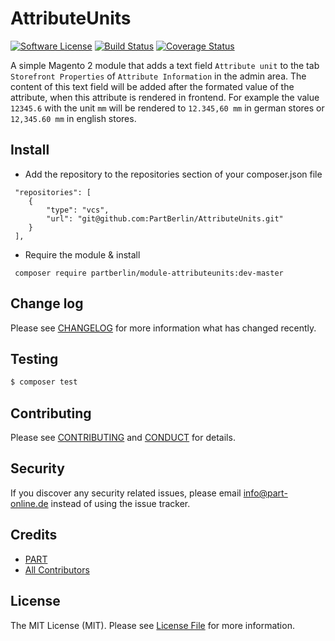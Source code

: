 # AttributeUnits

[![Software License][ico-license]](LICENSE.md)
[![Build Status][ico-travis]][link-travis]
[![Coverage Status][ico-coverall]][link-coveralls]

A simple Magento 2 module that adds a text field `Attribute unit` to the tab `Storefront Properties` of
`Attribute Information` in the admin area. The content of this text field will be added after the formated value of the
attribute, when this attribute is rendered in frontend.
For example the value `12345.6` with the unit `mm` will be rendered to `12.345,60 mm` in german stores or `12,345.60 mm`
in english stores.

## Install

* Add the repository to the repositories section of your composer.json file
```
 "repositories": [
    {
        "type": "vcs",
        "url": "git@github.com:PartBerlin/AttributeUnits.git"
    }
 ],
```
* Require the module & install
```
 composer require partberlin/module-attributeunits:dev-master
```

## Change log

Please see [CHANGELOG](CHANGELOG.md) for more information what has changed recently.

## Testing

``` bash
$ composer test
```

## Contributing

Please see [CONTRIBUTING](CONTRIBUTING.md) and [CONDUCT](CONDUCT.md) for details.

## Security

If you discover any security related issues, please email info@part-online.de instead of using the issue tracker.

## Credits

- [PART][link-author]
- [All Contributors][link-contributors]

## License

The MIT License (MIT). Please see [License File](LICENSE.md) for more information.

[ico-license]: https://img.shields.io/github/license/PartBerlin/AttributeUnits.svg?style=flat-square
[ico-travis]: https://img.shields.io/travis/PartBerlin/AttributeUnits/master.svg?style=flat-square
[ico-coverall]: https://img.shields.io/coveralls/PartBerlin/AttributeUnits.svg?style=flat-square

[link-travis]: https://travis-ci.org/PartBerlin/AttributeUnits
[link-coveralls]: https://coveralls.io/github/PartBerlin/AttributeUnits
[link-author]: https://part.berlin/
[link-contributors]: ../../contributors
